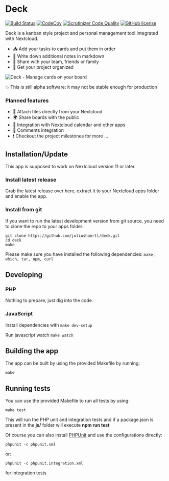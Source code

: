 # Deck

[![Build Status](https://travis-ci.com/juliushaertl/deck-dev.svg?token=6auunhHMRyx7p3n8fzxZ&branch=master)](https://travis-ci.com/juliushaertl/deck-dev) [![CodeCov](https://codecov.io/github/juliushaertl/deck-dev/coverage.svg?branch=master)](https://codecov.io/github/juliushaertl/deck-dev) [![Scrutinizer Code Quality](https://scrutinizer-ci.com/g/juliushaertl/apporder/badges/quality-score.png?b=master)](https://scrutinizer-ci.com/g/juliushaertl/apporder/?branch=master) [![GitHub license](https://img.shields.io/badge/license-AGPLv3-blue.svg)](https://raw.githubusercontent.com/juliushaertl/apporder/master/LICENSE)

Deck is a kanban style project and personal management tool integrated with Nextcloud.

- :inbox_tray: Add your tasks to cards and put them in order
- :page_facing_up: Write down additional notes in markdown
- :busts_in_silhouette: Share with your team, friends or family
- :rocket: Get your project organized

![Deck - Manage cards on your board](https://bitgrid.net/~jus/deck.png)

:boom: This is still alpha software: it may not be stable enough for production 

### Planned features

- :file_folder: Attach files directly from your Nextcloud
- :earth_africa: Share boards with the public
- :calendar: Integration with Nextcloud calendar and other apps
- :speech_balloon: Comments integration
- :exclamation: Checkout the project milestones for more ...

## Installation/Update

This app is supposed to work on Nextcloud version 11 or later.

### Install latest release

Grab the latest release over here, extract it to your Nextcloud apps folder and enable the app.

### Install from git 

If you want to run the latest development version from git source, you need to clone the repo to your apps folder:

```
git clone https://github.com/juliushaertl/deck.git
cd deck
make
```

Please make sure you have installed the following dependencies: `make, which, tar, npm, curl`

## Developing

### PHP

Nothing to prepare, just dig into the code.

### JavaScript

Install dependencies with ```make dev-setup```

Run javascript watch ```make watch```

## Building the app

The app can be built by using the provided Makefile by running:

    make


## Running tests
You can use the provided Makefile to run all tests by using:

    make test

This will run the PHP unit and integration tests and if a package.json is present in the **js/** folder will execute **npm run test**

Of course you can also install [PHPUnit](http://phpunit.de/getting-started.html) and use the configurations directly:

    phpunit -c phpunit.xml

or:

    phpunit -c phpunit.integration.xml

for integration tests
